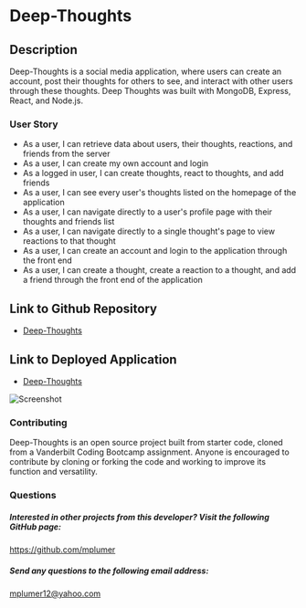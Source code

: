 # Deep-Thoughts

## Description 
Deep-Thoughts is a social media application, where users can create an account, post their thoughts for others to see, and interact with other users through these thoughts. Deep Thoughts was built with MongoDB, Express, React, and Node.js.

### User Story
* As a user, I can retrieve data about users, their thoughts, reactions, and friends from the server
* As a user, I can create my own account and login
* As a logged in user, I can create thoughts, react to thoughts, and add friends
* As a user, I can see every user's thoughts listed on the homepage of the application
* As a user, I can navigate directly to a user's profile page with their thoughts and friends list
* As a user, I can navigate directly to a single thought's page to view reactions to that thought
* As a user, I can create an account and login to the application through the front end
* As a user, I can create a thought, create a reaction to a thought, and add a friend through the front end of the application


## Link to Github Repository
* [Deep-Thoughts](https://github.com/mplumer/deep-thoughts)

## Link to Deployed Application
* [Deep-Thoughts](https://max-deep-thoughts.herokuapp.com/)

![Screenshot](public/images/screenshot1.png)


### Contributing
Deep-Thoughts is an open source project built from starter code, cloned from a Vanderbilt Coding Bootcamp assignment. Anyone is encouraged to contribute by cloning or forking the code and working to improve its function and versatility.

### Questions
    
##### Interested in other projects from this developer? Visit the following GitHub page:
https://github.com/mplumer
    
##### Send any questions to the following email address:
mplumer12@yahoo.com
